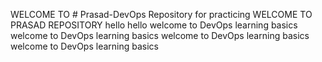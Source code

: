 WELCOME TO # Prasad-DevOps
Repository for practicing
WELCOME TO PRASAD REPOSITORY
hello
hello
welcome to DevOps learning basics
welcome to DevOps learning basics
welcome to DevOps learning basics
welcome to DevOps learning basics
